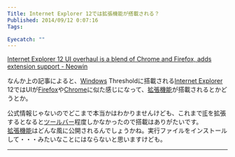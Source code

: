 ```yaml
---
Title: Internet Explorer 12では拡張機能が搭載される？
Published: 2014/09/12 0:07:16
Tags:

Eyecatch: ""
---
```

<p><a href="http://www.neowin.net/news/internet-explorer-12-ui-overhaul-is-a-blend-of-chrome-and-firefox-adds-extension-support?utm_source=twitterfeed&amp;utm_medium=twitter">Internet Explorer 12 UI overhaul is a blend of Chrome and Firefox, adds extension support - Neowin</a></p>

<p>なんか上の記事によると、<a class="keyword" href="http://d.hatena.ne.jp/keyword/Windows">Windows</a> Thresholdに搭載される<a class="keyword" href="http://d.hatena.ne.jp/keyword/Internet%20Explorer">Internet Explorer</a> 12ではUIが<a class="keyword" href="http://d.hatena.ne.jp/keyword/Firefox">Firefox</a>や<a class="keyword" href="http://d.hatena.ne.jp/keyword/Chrome">Chrome</a>に似た感じになって、<a class="keyword" href="http://d.hatena.ne.jp/keyword/%B3%C8%C4%A5%B5%A1%C7%BD">拡張機能</a>が搭載されるとかどうとか。</p>

<p>公式情報じゃないのでどこまで本当かはわかりませんけども、これまで<a class="keyword" href="http://d.hatena.ne.jp/keyword/IE">IE</a>を拡張するとなると<a class="keyword" href="http://d.hatena.ne.jp/keyword/%A5%C4%A1%BC%A5%EB%A5%D0%A1%BC">ツールバー</a>程度しかなかったので搭載はありがたいです。<br/>
<a class="keyword" href="http://d.hatena.ne.jp/keyword/%B3%C8%C4%A5%B5%A1%C7%BD">拡張機能</a>はどんな風に公開されるんでしょうかね。実行ファイルをインストールして・・・みたいなことにはならないと思いますけども。</p>

***